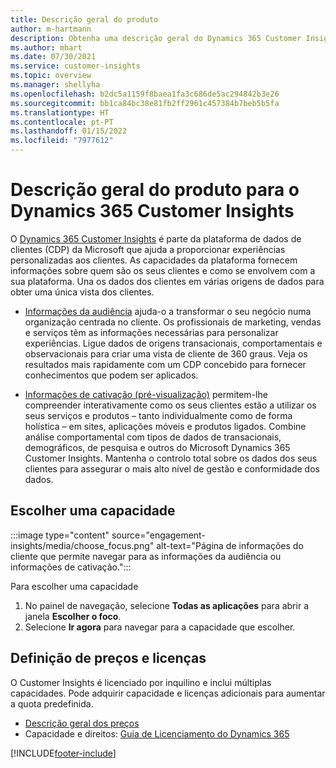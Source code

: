 ```yaml
---
title: Descrição geral do produto
author: m-hartmann
description: Obtenha uma descrição geral do Dynamics 365 Customer Insights e das suas capacidades.
ms.author: mhart
ms.date: 07/30/2021
ms.service: customer-insights
ms.topic: overview
ms.manager: shellyha
ms.openlocfilehash: b2dc5a1159f8baea1fa3c686de5ac294842b3e26
ms.sourcegitcommit: bb1ca84bc38e81fb2ff2961c457384b7beb5b5fa
ms.translationtype: HT
ms.contentlocale: pt-PT
ms.lasthandoff: 01/15/2022
ms.locfileid: "7977612"
---
```

# <a name="product-overview-for-dynamics-365-customer-insights"></a>Descrição geral do produto para o Dynamics 365 Customer Insights

O [Dynamics 365 Customer Insights](https://dynamics.microsoft.com/ai/customer-insights/) é parte da plataforma de dados de clientes (CDP) da Microsoft que ajuda a proporcionar experiências personalizadas aos clientes. As capacidades da plataforma fornecem informações sobre quem são os seus clientes e como se envolvem com a sua plataforma. Una os dados dos clientes em várias origens de dados para obter uma única vista dos clientes.


- [Informações da audiência](audience-insights/overview.md) ajuda-o a transformar o seu negócio numa organização centrada no cliente. Os profissionais de marketing, vendas e serviços têm as informações necessárias para personalizar experiências. Ligue dados de origens transacionais, comportamentais e observacionais para criar uma vista de cliente de 360 graus. Veja os resultados mais rapidamente com um CDP concebido para fornecer conhecimentos que podem ser aplicados. 

- [Informações de cativação (pré-visualização)](engagement-insights/index.yml) permitem-lhe compreender interativamente como os seus clientes estão a utilizar os seus serviços e produtos – tanto individualmente como de forma holística – em sites, aplicações móveis e produtos ligados. Combine análise comportamental com tipos de dados de transacionais, demográficos, de pesquisa e outros do Microsoft Dynamics 365 Customer Insights. Mantenha o controlo total sobre os dados dos seus clientes para assegurar o mais alto nível de gestão e conformidade dos dados.
 
## <a name="choose-a-capability"></a>Escolher uma capacidade

:::image type="content" source="engagement-insights/media/choose_focus.png" alt-text="Página de informações do cliente que permite navegar para as informações da audiência ou informações de cativação.":::

Para escolher uma capacidade

1. No painel de navegação, selecione **Todas as aplicações** para abrir a janela **Escolher o foco**.
1. Selecione **Ir agora** para navegar para a capacidade que escolher.

## <a name="pricing-and-licensing"></a>Definição de preços e licenças

O Customer Insights é licenciado por inquilino e inclui múltiplas capacidades. Pode adquirir capacidade e licenças adicionais para aumentar a quota predefinida. 
- [Descrição geral dos preços](https://dynamics.microsoft.com/ai/customer-insights/pricing/)
- Capacidade e direitos: [Guia de Licenciamento do Dynamics 365](https://go.microsoft.com/fwlink/?LinkId=866544)

[!INCLUDE[footer-include](includes/footer-banner.md)]